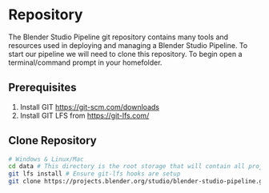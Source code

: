 # Repository
The Blender Studio Pipeline git repository contains many tools and resources used in deploying and managing a Blender Studio Pipeline. To start our pipeline we will need to clone this repository. To begin open a terminal/command prompt in your homefolder.

## Prerequisites
1. Install GIT https://git-scm.com/downloads
2. Install GIT LFS from https://git-lfs.com/


## Clone Repository
```bash 
# Windows & Linux/Mac
cd data # This directory is the root storage that will contain all projects
git lfs install # Ensure git-lfs hooks are setup 
git clone https://projects.blender.org/studio/blender-studio-pipeline.git
```